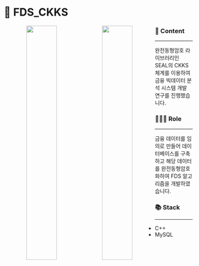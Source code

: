 # 🏧 FDS_CKKS

<p align="center">
<img src="https://i.esdrop.com/d/6s3tAASJcz.png" width="40%" style="float:left"> <img src="https://i.esdrop.com/d/hRccm3NQAT.png" width="40%" style="float:left">
</p>

### 📄 Content

---

완전동형암호 라이브러리인 SEAL의 CKKS 체계를 이용하여 금융 빅데이터 분석 시스템 개발 연구를 진행했습니다.

### 👩🏻‍💻 Role

---

금융 데이터를 임의로 만들어 데이터베이스를 구축하고 해당 데이터를 완전동형암호화하여 FDS 알고리즘을 개발하였습니다.

### 📚 Stack

---

- C++
- MySQL

